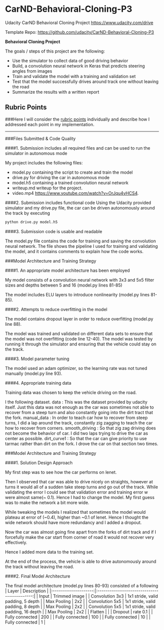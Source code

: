 # CarND-Behavioral-Cloning-P3
Udacity CarND Behavioral Cloning Project https://www.udacity.com/drive

Template Repo: https://github.com/udacity/CarND-Behavioral-Cloning-P3


**Behavioral Cloning Project**

The goals / steps of this project are the following:
* Use the simulator to collect data of good driving behavior
* Build, a convolution neural network in Keras that predicts steering angles from images
* Train and validate the model with a training and validation set
* Test that the model successfully drives around track one without leaving the road
* Summarize the results with a written report

## Rubric Points
###Here I will consider the [rubric points](https://review.udacity.com/#!/rubrics/432/view) individually and describe how I addressed each point in my implementation.  

---
###Files Submitted & Code Quality

####1. Submission includes all required files and can be used to run the simulator in autonomous mode

My project includes the following files:
* model.py containing the script to create and train the model
* drive.py for driving the car in autonomous mode
* model.h5 containing a trained convolution neural network
* writeup.md writeup for the project.
* video.mp4 https://www.youtube.com/watch?v=OrJqu4vHCS4.

####2. Submission includes functional code
Using the Udacity provided simulator and my drive.py file, the car can be driven autonomously around the track by executing
```sh
python drive.py model.h5
```

####3. Submission code is usable and readable

The model.py file contains the code for training and saving the convolution neural network. The file shows the pipeline I used for training and validating the model, and it contains comments to explain how the code works.

###Model Architecture and Training Strategy

####1. An appropriate model architecture has been employed

My model consists of a convolution neural network with 3x3 and 5x5 filter sizes and depths between 5 and 16 (model.py lines 81-85)

The model includes ELU layers to introduce nonlinearity (model.py lines 81-85).


####2. Attempts to reduce overfitting in the model

The model contains dropout layer in order to reduce overfitting (model.py line 88).

The model was trained and validated on different data sets to ensure that the model was not overfitting (code line 12-40). The model was tested by running it through the simulator and ensuring that the vehicle could stay on the track.

####3. Model parameter tuning

The model used an adam optimizer, so the learning rate was not tuned manually (model.py line 93).

####4. Appropriate training data

Training data was chosen to keep the vehicle driving on the road.

I the following dataset.
data : This was the dataset provided by udacity itself. Just this data was not enough as the car was sometimes not able to recover from a steep turn and also constantly going into the dirt tract that the fork.
manual_data : In order to teach car how to recover from steep turns, I did a lap around the track, constantly zig zagging to teach the car how to recover from corners.
smooth_driving : So that zig zag driving does not become the behavior of car. I did two laps trying to drive the car as center as possible.
dirt_curve1 : So that the car can give priority to use tarmac rather than dirt on the fork. I drove the car on that section two times.

###Model Architecture and Training Strategy

####1. Solution Design Approach

My first step was to see how the car performs on lenet.

Then I observed that car was able to drive nicely on straights, however at turns it would all of a sudden take steep turns and go out of the track. While validating the error I could see that validation error and training error w were almost same(~ 0.1). Hence I had to change the model. My first guess was to make the network a bit more wide.

While tweaking the models I realized that sometimes the model would plateau at error of (~0.4), higher than ~0.1 of lenet. Hence I thought the wide network should have more redundancy and I added a dropout.

Now the car was almost going fine apart from the forks of dirt track and if I forcefully make the car start from corner of road it would not recover very effectively.

Hence I added more data to the training set.

At the end of the process, the vehicle is able to drive autonomously around the track without leaving the road.

####2. Final Model Architecture

The final model architecture (model.py lines 80-93) consisted of a following
| Layer                 |     Description                               |
|:---------------------:|:---------------------------------------------:|
| Input                 | Trimmed image                                 |
| Convolution 3x3       | 1x1 stride, valid padding, 5 depth            |
| Max Pooling           | 2x2                                           |
| Convolution 5x5       | 1x1 stride, valid padding, 8 depth            |
| Max Pooling           | 2x2                                           |
| Convolution 5x5       | 1x1 stride, valid padding, 16 depth           |
| Max Pooling           | 2x2                                           |
| Flatten               |                                               |
| Dropout               | rate 0.1                                      |
| Fully connected       | 200                                           |
| Fully connected       | 100                                           |
| Fully connected       | 10                                            |
| Fully connected       | 1                                             |
